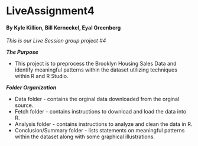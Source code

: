# LiveAssignment4

#### By Kyle Killion, Bill Kerneckel, Eyal Greenberg

*This is our Live Session group project #4*

___The Purpose___

* This project is to preprocess the Brooklyn Housing Sales Data and identify meaningful patterns within the dataset utilizing
techniques within R and R Studio.

___Folder Organization___

* Data folder - contains the orginal data downloaded from the orginal source.
* Fetch folder - contains instructions to download and load the data into R.
* Analysis folder - contains instructions to analyze and clean the data in R.
* Conclusion/Summary folder - lists statements on meaningful patterns within the dataset along with some graphical illustrations.

